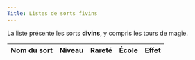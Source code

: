 ```yaml
---
Title: Listes de sorts fivins
---
```

La liste présente les sorts **divins**, y compris les tours de magie.

| Nom du sort | Niveau | Rareté | École | Effet |
|:------------|:------:|:------:|:-----:|:------|
